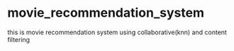 # movie_recommendation_system
this is movie recommendation system using collaborative(knn) and content filtering 
